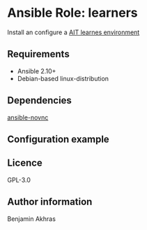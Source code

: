 # Ansible Role: learners

Install an configure a [AIT learnes environment](https://github.com/ait-cs-IaaS/learners/)

## Requirements

- Ansible 2.10+
- Debian-based linux-distribution

## Dependencies

[ansible-novnc](https://github.com/ait-cs-IaaS/ansible-novnc)

## Configuration example

## Licence

GPL-3.0

## Author information

Benjamin Akhras
